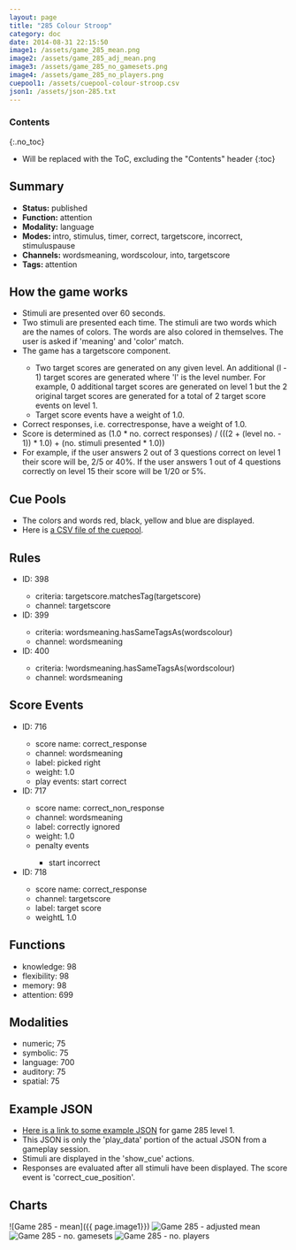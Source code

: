 ```yaml
---
layout: page
title: "285 Colour Stroop"
category: doc
date: 2014-08-31 22:15:50
image1: /assets/game_285_mean.png
image2: /assets/game_285_adj_mean.png
image3: /assets/game_285_no_gamesets.png
image4: /assets/game_285_no_players.png
cuepool1: /assets/cuepool-colour-stroop.csv
json1: /assets/json-285.txt
---
```


### Contents
{:.no_toc}

* Will be replaced with the ToC, excluding the "Contents" header
{:toc}

## Summary
<p>
<ul>
<li><strong>Status:</strong> published</li>
<li><strong>Function:</strong> attention</li>
<li><strong>Modality:</strong> language</li>
<li><strong>Modes: </strong>intro, stimulus, timer, correct, targetscore, incorrect, stimuluspause</li>
<li><strong>Channels: </strong>wordsmeaning, wordscolour, into, targetscore</li>
<li><strong>Tags: </strong>attention</li>
</ul>
</p>

## How the game works
<p>
<ul>
<li>Stimuli are presented over 60 seconds.</li>
<li>Two stimuli are presented each time. The stimuli are two words which are the names of colors. The words are also colored in themselves. The user is asked if 'meaning' and 'color' match. </li>
<li>The game has a targetscore component.</li>
<ul>
<li>Two target scores are generated on any given level. An additional (l - 1) target scores are generated where 'l' is the level number. For example, 0 additional target scores are generated on level 1 but the 2 original target scores are generated for a total of 2 target score events on level 1.</li>
<li>Target score events have a weight of 1.0.</li>
</ul>
<li>Correct responses, i.e. correctresponse, have a weight of 1.0.</li>
<li>Score is determined as (1.0 * no. correct responses) / (((2 + (level no. - 1)) * 1.0) + (no. stimuli presented * 1.0))</li>
<li>For example, if the user answers 2 out of 3 questions correct on level 1 their score will be, 2/5 or 40%. If the user answers 1 out of 4 questions correctly on level 15 their score will be 1/20 or 5%.</li>
</ul>
</p>

## Cue Pools
<p>
<ul>
<li>The colors and words red, black, yellow and blue are displayed.</li>
<li>Here is <a href="{{ page.cuepool1 }}">a CSV file of the cuepool</a>.</li>
</ul>
</p>

## Rules
<p>
<ul>
<li>ID: 398</li>
<ul><li>criteria: targetscore.matchesTag(targetscore)</li>
<li>channel: targetscore</li>
</ul>
<li>ID: 399</li>
<ul><li>criteria: wordsmeaning.hasSameTagsAs(wordscolour)</li>
<li>channel: wordsmeaning</li></ul>
<li>ID: 400</li>
<ul><li>criteria: !wordsmeaning.hasSameTagsAs(wordscolour)</li>
<li>channel: wordsmeaning</li></ul>
</ul>
</p>

## Score Events
<p>
<ul>
<li>ID: 716</li>
<ul><li>score name: correct_response</li>
<li>channel: wordsmeaning</li>
<li>label: picked right</li>
<li>weight: 1.0</li>
<li>play events: start correct</li>
</ul>
<li>ID: 717</li>
<ul><li>score name: correct_non_response</li>
<li>channel: wordsmeaning</li>
<li>label: correctly ignored</li>
<li>weight: 1.0</li>
<li>penalty events</li>
<ul><li>start incorrect</li></ul>
</ul>
<li>ID: 718</li>
<ul><li>score name: correct_response</li>
<li>channel: targetscore</li>
<li>label: target score</li>
<li>weightL 1.0</li>
</ul>
</ul>
</p>

## Functions
<p>
<ul>
<li>knowledge: 98</li>
<li>flexibility: 98</li>
<li>memory: 98</li>
<li>attention: 699</li>
</ul>
</p>

## Modalities
<p>
<ul>
<li>numeric; 75</li>
<li>symbolic: 75</li>
<li>language: 700</li>
<li>auditory: 75</li>
<li>spatial: 75</li>
</ul>
</p>

## Example JSON
<p>
<ul>
<li><a href="{{ page.json1 }}">Here is a link to some example JSON</a> for game 285 level 1.</li>
<li>This JSON is only the 'play_data' portion of the actual JSON from a gameplay session.</li>
<li>Stimuli are displayed in the 'show_cue' actions.</li>
<li>Responses are evaluated after all stimuli have been displayed. The score event is 'correct_cue_position'.</li>
</ul>
</p>

## Charts
![Game 285 - mean]({{ page.image1}})
![Game 285 - adjusted mean]({{page.image2}})
![Game 285 - no. gamesets]({{page.image3}})
![Game 285 - no. players]({{page.image4}})


